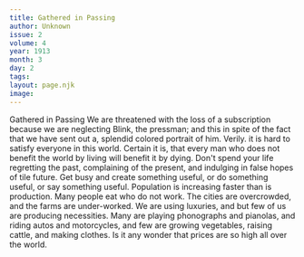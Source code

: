 ```yaml
---
title: Gathered in Passing
author: Unknown
issue: 2
volume: 4
year: 1913
month: 3
day: 2
tags:
layout: page.njk
image:
---
```

Gathered in Passing      We are threatened with the loss of a subscription because we are neglecting Blink, the pressman; and this in spite of the fact that we have sent out a, splendid colored portrait of him. Verily. it is hard to satisfy everyone in this world.   Certain it is, that every man who does not benefit the world by living will benefit it by dying. Don't spend your life regretting the past, complaining of the present, and indulging in false hopes of tile future. Get busy and create something useful, or do something useful, or say something useful.   Population is increasing faster than is production. Many people eat who do not work. The cities are overcrowded, and the farms are under-worked. We are using luxuries, and but few of us are producing necessities. Many are playing phonographs and pianolas, and riding autos and motorcycles, and few are growing vegetables, raising cattle, and making clothes. Is it any wonder that prices are so high all over the world.
